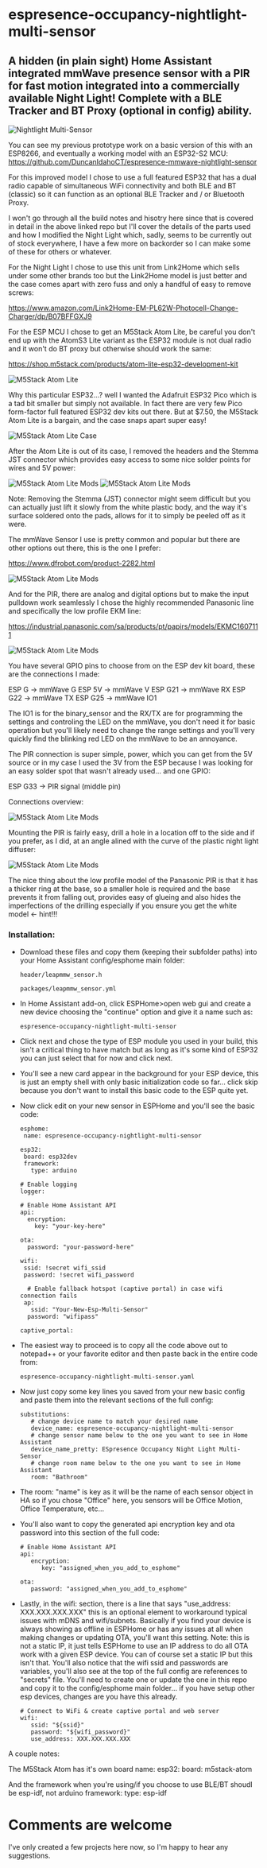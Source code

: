 # espresence-occupancy-nightlight-multi-sensor
## A hidden (in plain sight) Home Assistant integrated mmWave presence sensor with a PIR for fast motion integrated into a commercially available Night Light! Complete with a BLE Tracker and BT Proxy (optional in config) ability.

![Nightlight Multi-Sensor](/static/images/finished%20product.jpg)

You can see my previous prototype work on a basic version of this with an ESP8266, and eventually a working model with an ESP32-S2 MCU:
  https://github.com/DuncanIdahoCT/espresence-mmwave-nightlight-sensor

For this improved model I chose to use a full featured ESP32 that has a dual radio capable of simultaneous WiFi connectivity and both BLE and BT (classic) so it can function as an optional BLE Tracker and / or Bluetooth Proxy.

I won't go through all the build notes and hisotry here since that is covered in detail in the above linked repo but I'll cover the details of the parts used and how I modified the Night Light which, sadly, seems to be currently out of stock everywhere, I have a few more on backorder so I can make some of these for others or whatever.

For the Night Light I chose to use this unit from Link2Home which sells under some other brands too but the Link2Home model is just better and the case comes apart with zero fuss and only a handful of easy to remove screws:

  https://www.amazon.com/Link2Home-EM-PL62W-Photocell-Change-Charger/dp/B07BFFGXJ9

For the ESP MCU I chose to get an M5Stack Atom Lite, be careful you don't end up with the AtomS3 Lite variant as the ESP32 module is not dual radio and it won't do BT proxy but otherwise should work the same:

  https://shop.m5stack.com/products/atom-lite-esp32-development-kit

![M5Stack Atom Lite](/static/images/M5Stack%20Atom%20Lite%20(esp32%20pico).jpg)

Why this particular ESP32...? well I wanted the Adafruit ESP32 Pico which is a tad bit smaller but simply not available. In fact there are very few Pico form-factor full featured ESP32 dev kits out there. But at $7.50, the M5Stack Atom Lite is a bargain, and the case snaps apart super easy!

![M5Stack Atom Lite Case](/static/images/empty%20atom%20case.jpg)

After the Atom Lite is out of its case, I removed the headers and the Stemma JST connector which provides easy access to some nice solder points for wires and 5V power:

![M5Stack Atom Lite Mods](/static/images/remove%20these.jpg)
![M5Stack Atom Lite Mods](/static/images/back%20of%20esp32%20mcu.jpg)

Note: Removing the Stemma (JST) connector might seem difficult but you can actually just lift it slowly from the white plastic body, and the way it's surface soldered onto the pads, allows for it to simply be peeled off as it were.

The mmWave Sensor I use is pretty common and popular but there are other options out there, this is the one I prefer:

  https://www.dfrobot.com/product-2282.html

![M5Stack Atom Lite Mods](/static/images/connecting%20radar%20to%20mcu.jpg)

And for the PIR, there are analog and digital options but to make the input pulldown work seamlessly I chose the highly recommended Panasonic line and specifically the low profile EKM line:

  https://industrial.panasonic.com/sa/products/pt/papirs/models/EKMC1607111

![M5Stack Atom Lite Mods](/static/images/PIR%20sensor.jpg)

You have several GPIO pins to choose from on the ESP dev kit board, these are the connections I made:

  ESP G    ->   mmWave G
  ESP 5V   ->   mmWave V
  ESP G21  ->   mmWave RX
  ESP G22  ->   mmWave TX
  ESP G25  ->   mmWave IO1

The IO1 is for the binary_sensor and the RX/TX are for programming the settings and controling the LED on the mmWave, you don't need it for basic operation but you'll likely need to change the range settings and you'll very quickly find the blinking red LED on the mmWave to be an annoyance.

The PIR connection is super simple, power, which you can get from the 5V source or in my case I used the 3V from the ESP because I was looking for an easy solder spot that wasn't already used... and one GPIO:

  ESP G33  ->   PIR signal (middle pin)

Connections overview:

![M5Stack Atom Lite Mods](/static/images/project%20overview.jpg)

Mounting the PIR is fairly easy, drill a hole in a location off to the side and if you prefer, as I did, at an angle alined with the curve of the plastic night light diffuser:

![M5Stack Atom Lite Mods](/static/images/PIR%20drilled%20and%20installed.jpg)

The nice thing about the low profile model of the Panasonic PIR is that it has a thicker ring at the base, so a smaller hole is required and the base prevents it from falling out, provides easy of glueing and also hides the imperfections of the drilling especially if you ensure you get the white model <- hint!!!

### Installation:
 * Download these files and copy them (keeping their subfolder paths) into your Home Assistant config/esphome main folder:

   ```
   header/leapmmw_sensor.h
   
   packages/leapmmw_sensor.yml
   ```
 
 * In Home Assistant add-on, click ESPHome>open web gui and create a new device choosing the "continue" option and give it a name such as:

   ```
   espresence-occupancy-nightlight-multi-sensor
   ```

* Click next and chose the type of ESP module you used in your build, this isn't a critical thing to have match but as long as it's some kind of ESP32 you can just select that for now and click next.
* You'll see a new card appear in the background for your ESP device, this is just an empty shell with only basic initialization code so far... click skip because you don't want to install this basic code to the ESP quite yet.
* Now click edit on your new sensor in ESPHome and you'll see the basic code:
   ```
   esphome:
    name: espresence-occupancy-nightlight-multi-sensor

   esp32:
    board: esp32dev
    framework:
      type: arduino

   # Enable logging
   logger:

   # Enable Home Assistant API
   api:
     encryption:
       key: "your-key-here"

   ota:
     password: "your-password-here"

   wifi:
    ssid: !secret wifi_ssid
    password: !secret wifi_password

     # Enable fallback hotspot (captive portal) in case wifi connection fails
    ap:
      ssid: "Your-New-Esp-Multi-Sensor"
     password: "wifipass"

   captive_portal:
   ```

* The easiest way to proceed is to copy all the code above out to notepad++ or your favorite editor and then paste back in the entire code from:
   ```
   espresence-occupancy-nightlight-multi-sensor.yaml
   ```
* Now just copy some key lines you saved from your new basic config and paste them into the relevant sections of the full config:

   ```
   substitutions:
      # change device name to match your desired name
      device_name: espresence-occupancy-nightlight-multi-sensor
      # change sensor name below to the one you want to see in Home Assistant
      device_name_pretty: ESpresence Occupancy Night Light Multi-Sensor
      # change room name below to the one you want to see in Home Assistant
      room: "Bathroom"
   ```
* The room: "name" is key as it will be the name of each sensor object in HA so if you chose "Office" here, you sensors will be Office Motion, Office Temperature, etc...

* You'll also want to copy the generated api encryption key and ota password into this section of the full code:

   ```
   # Enable Home Assistant API
   api:
      encryption:
         key: "assigned_when_you_add_to_esphome"

   ota:
      password: "assigned_when_you_add_to_esphome"
   ```

* Lastly, in the wifi: section, there is a line that says "use_address: XXX.XXX.XXX.XXX" this is an optional element to workaround typical issues with mDNS and wifi/subnets. Basically if you find your device is always showing as offline in ESPHome or has any issues at all when making changes or updating OTA, you'll want this setting. Note: this is not a static IP, it just tells ESPHome to use an IP address to do all OTA work with a given ESP device. You can of course set a static IP but this isn't that. You'll also notice that the wifi ssid and passwords are variables, you'll also see at the top of the full config are references to "secrets" file. You'll need to create one or update the one in this repo and copy it to the config/esphome main folder... if you have setup other esp devices, changes are you have this already.

   ```
   # Connect to WiFi & create captive portal and web server
   wifi:
      ssid: "${ssid}"
      password: "${wifi_password}"
      use_address: XXX.XXX.XXX.XXX
   ```
A couple notes:
  
  The M5Stack Atom has it's own board name:
    esp32:
      board: m5stack-atom
  
  And the framework when you're using/if you choose to use BLE/BT shoudl be esp-idf, not arduino
    framework:
      type: esp-idf

# Comments are welcome

I've only created a few projects here now, so I'm happy to hear any suggestions.
